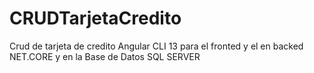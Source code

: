 # CRUDTarjetaCredito

Crud de tarjeta de credito Angular CLI 13 para el fronted y el en backed NET.CORE y en la Base de Datos SQL SERVER
